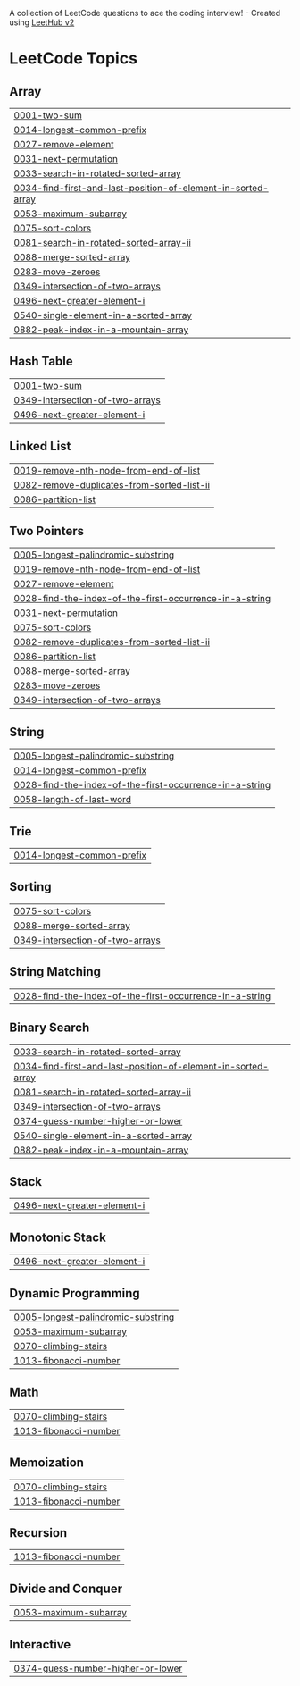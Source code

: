 A collection of LeetCode questions to ace the coding interview! - Created using [LeetHub v2](https://github.com/arunbhardwaj/LeetHub-2.0)
<!---LeetCode Topics Start-->
# LeetCode Topics
## Array
|  |
| ------- |
| [0001-two-sum](https://github.com/raushangit0/Leetcode-Questions/tree/master/0001-two-sum) |
| [0014-longest-common-prefix](https://github.com/raushangit0/Leetcode-Questions/tree/master/0014-longest-common-prefix) |
| [0027-remove-element](https://github.com/raushangit0/Leetcode-Questions/tree/master/0027-remove-element) |
| [0031-next-permutation](https://github.com/raushangit0/Leetcode-Questions/tree/master/0031-next-permutation) |
| [0033-search-in-rotated-sorted-array](https://github.com/raushangit0/Leetcode-Questions/tree/master/0033-search-in-rotated-sorted-array) |
| [0034-find-first-and-last-position-of-element-in-sorted-array](https://github.com/raushangit0/Leetcode-Questions/tree/master/0034-find-first-and-last-position-of-element-in-sorted-array) |
| [0053-maximum-subarray](https://github.com/raushangit0/Leetcode-Questions/tree/master/0053-maximum-subarray) |
| [0075-sort-colors](https://github.com/raushangit0/Leetcode-Questions/tree/master/0075-sort-colors) |
| [0081-search-in-rotated-sorted-array-ii](https://github.com/raushangit0/Leetcode-Questions/tree/master/0081-search-in-rotated-sorted-array-ii) |
| [0088-merge-sorted-array](https://github.com/raushangit0/Leetcode-Questions/tree/master/0088-merge-sorted-array) |
| [0283-move-zeroes](https://github.com/raushangit0/Leetcode-Questions/tree/master/0283-move-zeroes) |
| [0349-intersection-of-two-arrays](https://github.com/raushangit0/Leetcode-Questions/tree/master/0349-intersection-of-two-arrays) |
| [0496-next-greater-element-i](https://github.com/raushangit0/Leetcode-Questions/tree/master/0496-next-greater-element-i) |
| [0540-single-element-in-a-sorted-array](https://github.com/raushangit0/Leetcode-Questions/tree/master/0540-single-element-in-a-sorted-array) |
| [0882-peak-index-in-a-mountain-array](https://github.com/raushangit0/Leetcode-Questions/tree/master/0882-peak-index-in-a-mountain-array) |
## Hash Table
|  |
| ------- |
| [0001-two-sum](https://github.com/raushangit0/Leetcode-Questions/tree/master/0001-two-sum) |
| [0349-intersection-of-two-arrays](https://github.com/raushangit0/Leetcode-Questions/tree/master/0349-intersection-of-two-arrays) |
| [0496-next-greater-element-i](https://github.com/raushangit0/Leetcode-Questions/tree/master/0496-next-greater-element-i) |
## Linked List
|  |
| ------- |
| [0019-remove-nth-node-from-end-of-list](https://github.com/raushangit0/Leetcode-Questions/tree/master/0019-remove-nth-node-from-end-of-list) |
| [0082-remove-duplicates-from-sorted-list-ii](https://github.com/raushangit0/Leetcode-Questions/tree/master/0082-remove-duplicates-from-sorted-list-ii) |
| [0086-partition-list](https://github.com/raushangit0/Leetcode-Questions/tree/master/0086-partition-list) |
## Two Pointers
|  |
| ------- |
| [0005-longest-palindromic-substring](https://github.com/raushangit0/Leetcode-Questions/tree/master/0005-longest-palindromic-substring) |
| [0019-remove-nth-node-from-end-of-list](https://github.com/raushangit0/Leetcode-Questions/tree/master/0019-remove-nth-node-from-end-of-list) |
| [0027-remove-element](https://github.com/raushangit0/Leetcode-Questions/tree/master/0027-remove-element) |
| [0028-find-the-index-of-the-first-occurrence-in-a-string](https://github.com/raushangit0/Leetcode-Questions/tree/master/0028-find-the-index-of-the-first-occurrence-in-a-string) |
| [0031-next-permutation](https://github.com/raushangit0/Leetcode-Questions/tree/master/0031-next-permutation) |
| [0075-sort-colors](https://github.com/raushangit0/Leetcode-Questions/tree/master/0075-sort-colors) |
| [0082-remove-duplicates-from-sorted-list-ii](https://github.com/raushangit0/Leetcode-Questions/tree/master/0082-remove-duplicates-from-sorted-list-ii) |
| [0086-partition-list](https://github.com/raushangit0/Leetcode-Questions/tree/master/0086-partition-list) |
| [0088-merge-sorted-array](https://github.com/raushangit0/Leetcode-Questions/tree/master/0088-merge-sorted-array) |
| [0283-move-zeroes](https://github.com/raushangit0/Leetcode-Questions/tree/master/0283-move-zeroes) |
| [0349-intersection-of-two-arrays](https://github.com/raushangit0/Leetcode-Questions/tree/master/0349-intersection-of-two-arrays) |
## String
|  |
| ------- |
| [0005-longest-palindromic-substring](https://github.com/raushangit0/Leetcode-Questions/tree/master/0005-longest-palindromic-substring) |
| [0014-longest-common-prefix](https://github.com/raushangit0/Leetcode-Questions/tree/master/0014-longest-common-prefix) |
| [0028-find-the-index-of-the-first-occurrence-in-a-string](https://github.com/raushangit0/Leetcode-Questions/tree/master/0028-find-the-index-of-the-first-occurrence-in-a-string) |
| [0058-length-of-last-word](https://github.com/raushangit0/Leetcode-Questions/tree/master/0058-length-of-last-word) |
## Trie
|  |
| ------- |
| [0014-longest-common-prefix](https://github.com/raushangit0/Leetcode-Questions/tree/master/0014-longest-common-prefix) |
## Sorting
|  |
| ------- |
| [0075-sort-colors](https://github.com/raushangit0/Leetcode-Questions/tree/master/0075-sort-colors) |
| [0088-merge-sorted-array](https://github.com/raushangit0/Leetcode-Questions/tree/master/0088-merge-sorted-array) |
| [0349-intersection-of-two-arrays](https://github.com/raushangit0/Leetcode-Questions/tree/master/0349-intersection-of-two-arrays) |
## String Matching
|  |
| ------- |
| [0028-find-the-index-of-the-first-occurrence-in-a-string](https://github.com/raushangit0/Leetcode-Questions/tree/master/0028-find-the-index-of-the-first-occurrence-in-a-string) |
## Binary Search
|  |
| ------- |
| [0033-search-in-rotated-sorted-array](https://github.com/raushangit0/Leetcode-Questions/tree/master/0033-search-in-rotated-sorted-array) |
| [0034-find-first-and-last-position-of-element-in-sorted-array](https://github.com/raushangit0/Leetcode-Questions/tree/master/0034-find-first-and-last-position-of-element-in-sorted-array) |
| [0081-search-in-rotated-sorted-array-ii](https://github.com/raushangit0/Leetcode-Questions/tree/master/0081-search-in-rotated-sorted-array-ii) |
| [0349-intersection-of-two-arrays](https://github.com/raushangit0/Leetcode-Questions/tree/master/0349-intersection-of-two-arrays) |
| [0374-guess-number-higher-or-lower](https://github.com/raushangit0/Leetcode-Questions/tree/master/0374-guess-number-higher-or-lower) |
| [0540-single-element-in-a-sorted-array](https://github.com/raushangit0/Leetcode-Questions/tree/master/0540-single-element-in-a-sorted-array) |
| [0882-peak-index-in-a-mountain-array](https://github.com/raushangit0/Leetcode-Questions/tree/master/0882-peak-index-in-a-mountain-array) |
## Stack
|  |
| ------- |
| [0496-next-greater-element-i](https://github.com/raushangit0/Leetcode-Questions/tree/master/0496-next-greater-element-i) |
## Monotonic Stack
|  |
| ------- |
| [0496-next-greater-element-i](https://github.com/raushangit0/Leetcode-Questions/tree/master/0496-next-greater-element-i) |
## Dynamic Programming
|  |
| ------- |
| [0005-longest-palindromic-substring](https://github.com/raushangit0/Leetcode-Questions/tree/master/0005-longest-palindromic-substring) |
| [0053-maximum-subarray](https://github.com/raushangit0/Leetcode-Questions/tree/master/0053-maximum-subarray) |
| [0070-climbing-stairs](https://github.com/raushangit0/Leetcode-Questions/tree/master/0070-climbing-stairs) |
| [1013-fibonacci-number](https://github.com/raushangit0/Leetcode-Questions/tree/master/1013-fibonacci-number) |
## Math
|  |
| ------- |
| [0070-climbing-stairs](https://github.com/raushangit0/Leetcode-Questions/tree/master/0070-climbing-stairs) |
| [1013-fibonacci-number](https://github.com/raushangit0/Leetcode-Questions/tree/master/1013-fibonacci-number) |
## Memoization
|  |
| ------- |
| [0070-climbing-stairs](https://github.com/raushangit0/Leetcode-Questions/tree/master/0070-climbing-stairs) |
| [1013-fibonacci-number](https://github.com/raushangit0/Leetcode-Questions/tree/master/1013-fibonacci-number) |
## Recursion
|  |
| ------- |
| [1013-fibonacci-number](https://github.com/raushangit0/Leetcode-Questions/tree/master/1013-fibonacci-number) |
## Divide and Conquer
|  |
| ------- |
| [0053-maximum-subarray](https://github.com/raushangit0/Leetcode-Questions/tree/master/0053-maximum-subarray) |
## Interactive
|  |
| ------- |
| [0374-guess-number-higher-or-lower](https://github.com/raushangit0/Leetcode-Questions/tree/master/0374-guess-number-higher-or-lower) |
<!---LeetCode Topics End-->
